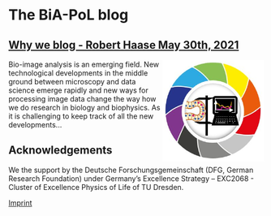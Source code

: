 # The BiA-PoL blog

## [Why we blog - Robert Haase May 30th, 2021](https://biapol.github.io/blog/why_we_blog)
<img style="float: right;" src="images/biapol_logo.png" width="200" height="200">
Bio-image analysis is an emerging field. 
New technological developments in the middle ground between microscopy and data science emerge rapidly and new ways for processing image data change the way how we do research in biology and biophysics. 
As it is challenging to keep track of all the new developments...



## Acknowledgements
We the support by the Deutsche Forschungsgemeinschaft (DFG, German Research Foundation) under Germany’s Excellence Strategy – EXC2068 - Cluster of Excellence Physics of Life of TU Dresden.

[Imprint](https://biapol.github.io/blog/imprint)